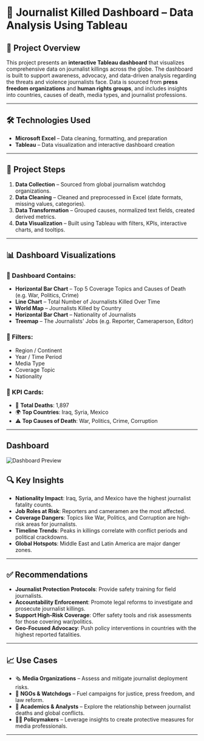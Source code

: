 # 📰 Journalist Killed Dashboard – Data Analysis Using Tableau

## 📌 Project Overview

This project presents an **interactive Tableau dashboard** that visualizes comprehensive data on journalist killings across the globe. The dashboard is built to support awareness, advocacy, and data-driven analysis regarding the threats and violence journalists face. Data is sourced from **press freedom organizations** and **human rights groups**, and includes insights into countries, causes of death, media types, and journalist professions.

---

## 🛠️ Technologies Used

- **Microsoft Excel** – Data cleaning, formatting, and preparation
- **Tableau** – Data visualization and interactive dashboard creation

---

## 📍 Project Steps

1. **Data Collection** – Sourced from global journalism watchdog organizations.
2. **Data Cleaning** – Cleaned and preprocessed in Excel (date formats, missing values, categories).
3. **Data Transformation** – Grouped causes, normalized text fields, created derived metrics.
4. **Data Visualization** – Built using Tableau with filters, KPIs, interactive charts, and tooltips.

---

## 📊 Dashboard Visualizations

### 🔹 Dashboard Contains:

- **Horizontal Bar Chart** – Top 5 Coverage Topics and Causes of Death (e.g. War, Politics, Crime)
- **Line Chart** – Total Number of Journalists Killed Over Time
- **World Map** – Journalists Killed by Country
- **Horizontal Bar Chart** – Nationality of Journalists
- **Treemap** – The Journalists' Jobs (e.g. Reporter, Cameraperson, Editor)

### 🔹 Filters:

- Region / Continent
- Year / Time Period
- Media Type
- Coverage Topic
- Nationality

### 🔹 KPI Cards:

- 🧮 **Total Deaths**: 1,897
- 🌍 **Top Countries**: Iraq, Syria, Mexico
- ⚠️ **Top Causes of Death**: War, Politics, Crime, Corruption

---
## Dashboard
![Dashboard Preview]()


## 🔍 Key Insights

- **Nationality Impact**: Iraq, Syria, and Mexico have the highest journalist fatality counts.
- **Job Roles at Risk**: Reporters and cameramen are the most affected.
- **Coverage Dangers**: Topics like War, Politics, and Corruption are high-risk areas for journalists.
- **Timeline Trends**: Peaks in killings correlate with conflict periods and political crackdowns.
- **Global Hotspots**: Middle East and Latin America are major danger zones.

---

## ✅ Recommendations

- **Journalist Protection Protocols**: Provide safety training for field journalists.
- **Accountability Enforcement**: Promote legal reforms to investigate and prosecute journalist killings.
- **Support High-Risk Coverage**: Offer safety tools and risk assessments for those covering war/politics.
- **Geo-Focused Advocacy**: Push policy interventions in countries with the highest reported fatalities.

---

## 📈 Use Cases

- 🗞️ **Media Organizations** – Assess and mitigate journalist deployment risks.
- 🧭 **NGOs & Watchdogs** – Fuel campaigns for justice, press freedom, and law reform.
- 🧠 **Academics & Analysts** – Explore the relationship between journalist deaths and global conflicts.
- 🧑‍⚖️ **Policymakers** – Leverage insights to create protective measures for media professionals.

---


